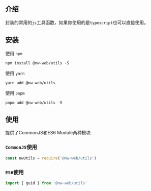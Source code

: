 ## 介绍

封装的常用的`js`工具函数，如果你使用的是`typescript`也可以直接使用。

## 安装

使用 `npm`

```
npm install @nw-web/utils -S
```

使用 `yarn`

```
yarn add @nw-web/utils
```

使用 `pnpm`

```
pnpm add @nw-web/utils -S
```

## 使用

提供了CommonJS和ES6 Module两种模块

### `CommonJS`使用

```ts
const nwUtils = require('@nw-web/utils')
```

### `ES6`使用

```ts
import { guid } from '@nw-web/utils'
```
